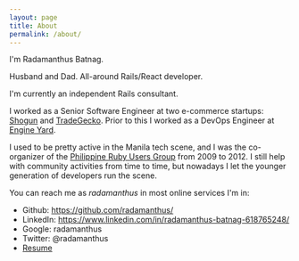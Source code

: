 ```yaml
---
layout: page
title: About
permalink: /about/
---
```


I'm Radamanthus Batnag.

Husband and Dad. All-around Rails/React developer.

I'm currently an independent Rails consultant.

I worked as a Senior Software Engineer at two e-commerce startups: [Shogun](https://www.getshogun.com) and [TradeGecko](https://www.tradegecko.com). Prior to this I worked as a DevOps Engineer at [Engine Yard](https://www.engineyard.com).

I used to be pretty active in the Manila tech scene, and I was the co-organizer of the [Philippine Ruby Users Group](https://meetup.com/ruby-phil) from 2009 to 2012. I still help with community activities from time to time, but nowadays I let the younger generation of developers run the scene.

You can reach me as _radamanthus_ in most online services I'm in:
- Github: https://github.com/radamanthus/
- LinkedIn: https://www.linkedin.com/in/radamanthus-batnag-618765248/
- Google: radamanthus
- Twitter: @radamanthus
- [Resume](/RadamanthusBatnagCV.pdf)

